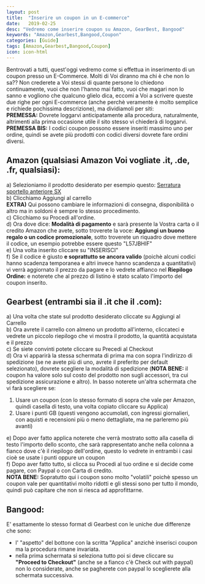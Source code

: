 ```yaml
---
layout: post
title:  "Inserire un coupon in un E-commerce"
date:   2019-02-25
desc: "Vedremo come inserire coupon su Amazon, GearBest, Bangood"
keywords: "Amazon,Gearbest,Bangood,Coupon"
categories: [Guide]
tags: [Amazon,Gearbest,Bangood,Coupon]
icon: icon-html
---
```


Bentrovati a tutti, quest'oggi vedremo come si effettua in inserimento di un coupon presso un E-Commerce. Molti di Voi diranno ma chi è che non lo sa??
Non crederete a Voi stessi di quante persone lo chiedono continuamente, vuoi che non l'hanno mai fatto, vuoi che magari non lo sanno e vogliono che qualcuno 
glielo dica, eccomi a Voi a scrivere queste due righe per ogni E-commerce (anche perchè veramente è molto semplice e richiede pochissima descrizione), 
ma dividiamoli per siti: <br>
**PREMESSA:** Dovrete loggarvi anticipatamente alla procedura, naturalmente, altrimenti alla prima occasione utile il sito stesso vi chiederà di loggarvi.  <br>
**PREMESSA BIS:** I codici coupon possono essere inseriti massimo uno per ordine, quindi se avete più prodotti con codici diversi dovrete fare ordini diversi.
## Amazon (qualsiasi Amazon Voi vogliate .it, .de, .fr, qualsiasi):
a) Selezioniamo il prodotto desiderato per esempio questo: [Serratura sportello anteriore SX](https://amzn.to/2GJMxu3) <br>
b) Clicchiamo Aggiungi al carrello <br>
**EXTRA)** Qui possono cambiare le informazioni di consegna, disponibilità o altro ma in soldoni è sempre lo stesso procedimento. <br>
c) Clicchiamo su Procedi all'ordine. <br>
d) Ora dove dice: **Modalità di pagamento** e sarà presente la Vostra carta o il credito Amazon che avete, sotto troverete la voce:
**Aggiungi un buono regalo o un codice promozionale**, sotto troverete un riquadro dove mettere il codice, un esempio potrebbe essere questo "L57JBHIF" <br>
e) Una volta inserito cliccare su "INSERISCI" <br>
f) Se il codice è giusto **e soprattutto se ancora valido** (poichè alcuni codici hanno scadenza temporanea e altri invece hanno scandenza a quantitativi)
vi verrà aggiornato il prezzo da pagare e lo vedrete affianco nel **Riepilogo Ordine:** e noterete che al prezzo di listino è stato scalato l'importo del coupon inserito.
<br>
## Gearbest (entrambi sia il .it che il .com):
a) Una volta che state sul prodotto desiderato cliccate su Aggiungi al Carrello <br>
b) Ora avrete il carrello con almeno un prodotto all'interno, cliccateci e vedrete un piccolo riepilogo che vi mostra il prodotto, la quantità acquistata e il prezzo <br>
c) Se siete convinti potete cliccare su Precedi al Checkout <br>
d) Ora vi apparirà la stessa schermata di prima ma con sopra l'indirizzo di spedizione (se ne avete più di uno, avrete il preferito per default selezionato),
dovrete scegliere la modalità di spedizione (**NOTA BENE:** il coupon ha valore solo sul costo del prodotto non sugli accessori, tra cui spedizione assicurazione e altro).
In basso noterete un'altra schermata che vi farà scegliere se:
1) Usare un coupon (con lo stesso formato di sopra che vale per Amazon, quindi casella di testo, una volta copiato cliccare su Applica)
2) Usare i punti GB (questi vengono accumolati, con ingressi giornalieri, con aquisti e recensioni più o meno dettagliate, ma ne parleremo più avanti) <br>

e) Dopo aver fatto applica noterete che verrà mostrato sotto alla casella di testo l'importo dello sconto, che sarà rappresentato anche nella colonna a fianco dove c'è il riepilogo dell'ordine, questo lo vedrete in entrambi i casi cioè se usate i punti oppure un coupon <br>
f) Dopo aver fatto tutto, si clicca su Procedi al tuo ordine e si decide come pagare, con Paypal o con Carta di credito. <br>
**NOTA BENE:** Sopratutto qui i coupon sono molto "volatili" poichè spesso un coupon vale per quantitativi molto ridotti e gli stessi sono per tutto il mondo, quindi può capitare che non si riesca ad approfittarne.

## Bangood:
E' esattamente lo stesso format di Gearbest con le uniche due differenze che sono:
- l' "aspetto" del bottone con la scritta "Applica" anzichè inserisci coupon ma la procedura rimane invariata.
- nella prima schermata si seleziona tutto poi si deve cliccare su **"Proceed to Checkout"** (anche se a fianco c'è Check out with paypal) non lo considerate, anche se pagherete con paypal lo sceglierete alla schermata successiva.
